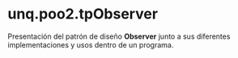 # unq.poo2.tpObserver
Presentación del patrón de diseño **Observer** junto a sus diferentes implementaciones y usos dentro de un programa.
